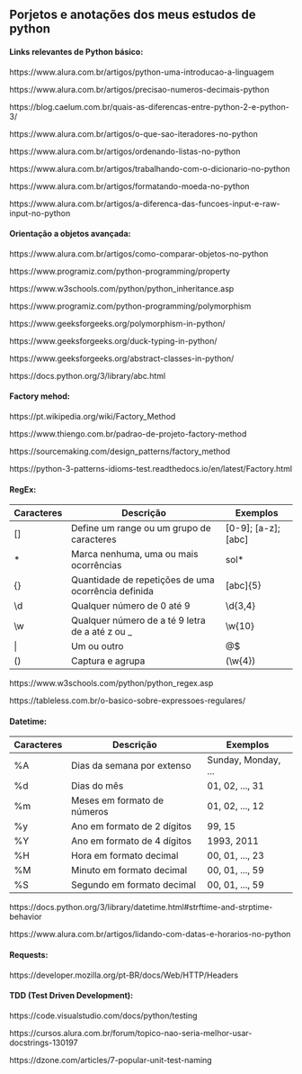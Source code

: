 <h2>Porjetos e anotações dos meus estudos de python</h2>

<h4>Links relevantes de Python básico:</h4>
<p>https://www.alura.com.br/artigos/python-uma-introducao-a-linguagem</p>
<p>https://www.alura.com.br/artigos/precisao-numeros-decimais-python</p>
<p>https://blog.caelum.com.br/quais-as-diferencas-entre-python-2-e-python-3/</p>
<p>https://www.alura.com.br/artigos/o-que-sao-iteradores-no-python</p>
<p>https://www.alura.com.br/artigos/ordenando-listas-no-python</p>
<p>https://www.alura.com.br/artigos/trabalhando-com-o-dicionario-no-python</p>
<p>https://www.alura.com.br/artigos/formatando-moeda-no-python</p>
<p>https://www.alura.com.br/artigos/a-diferenca-das-funcoes-input-e-raw-input-no-python</p>

<h4>Orientação a objetos avançada:</h4>
<p>https://www.alura.com.br/artigos/como-comparar-objetos-no-python</p>
<p>https://www.programiz.com/python-programming/property</p>
<p>https://www.w3schools.com/python/python_inheritance.asp</p>
<p>https://www.programiz.com/python-programming/polymorphism</p>
<p>https://www.geeksforgeeks.org/polymorphism-in-python/</p>
<p>https://www.geeksforgeeks.org/duck-typing-in-python/</p>
<p>https://www.geeksforgeeks.org/abstract-classes-in-python/</p>
<p>https://docs.python.org/3/library/abc.html</p>

<h4>Factory mehod:</h4>
<p>https://pt.wikipedia.org/wiki/Factory_Method</p>
<p>https://www.thiengo.com.br/padrao-de-projeto-factory-method</p>
<p>https://sourcemaking.com/design_patterns/factory_method</p>
<p>https://python-3-patterns-idioms-test.readthedocs.io/en/latest/Factory.html</p>

<h4>RegEx:</h4>
<table><thead><tr><th>Caracteres</th><th>Descrição</th><th>Exemplos</th></tr></thead><tbody><tr><td>[]</td><td>Define um range ou um grupo de caracteres</td><td>[0-9]; [a-z]; [abc]</td></tr><tr><td>*</td><td>Marca nenhuma, uma ou mais ocorrências</td><td>sol*</td></tr><tr><td>{}</td><td>Quantidade de repetições de uma ocorrência definida</td><td>[abc]{5}</td></tr><tr><td>\d</td><td>Qualquer número de 0 até 9</td><td>\d{3,4}</td></tr><tr><td>\w</td><td>Qualquer número de a té 9 letra de a até z ou _</td><td>\w{10}</td></tr><tr><td>|</td><td>Um ou outro</td><td>@$</td></tr><tr><td>()</td><td>Captura e agrupa</td><td>(\w{4})</td></tr></tbody></table>
<p>https://www.w3schools.com/python/python_regex.asp</p>
<p>https://tableless.com.br/o-basico-sobre-expressoes-regulares/</p>

<h4>Datetime:</h4>
<table><thead><tr><th>Caracteres</th><th>Descrição</th><th>Exemplos</th></tr></thead><tbody><tr><td>%A</td><td>Dias da semana por extenso</td><td>Sunday, Monday, ...</td></tr><tr><td>%d</td><td>Dias do mês</td><td>01, 02, ..., 31</td></tr><tr><td>%m</td><td>Meses em formato de números</td><td>01, 02, ..., 12</td></tr><tr><td>%y</td><td>Ano em formato de 2 dígitos</td><td>99, 15</td></tr><tr><td>%Y</td><td>Ano em formato de 4 dígitos</td><td>1993, 2011</td></tr><tr><td>%H</td><td>Hora em formato decimal</td><td>00, 01, ..., 23</td></tr><tr><td>%M</td><td>Minuto em formato decimal</td><td>00, 01, ..., 59</td></tr><tr><td>%S</td><td>Segundo em formato decimal</td><td>00, 01, ..., 59</td></tr></tbody></table>
<p>https://docs.python.org/3/library/datetime.html#strftime-and-strptime-behavior</p>
<p>https://www.alura.com.br/artigos/lidando-com-datas-e-horarios-no-python</p>

<h4>Requests:</h4>
<p>https://developer.mozilla.org/pt-BR/docs/Web/HTTP/Headers</p>

<h4>TDD (Test Driven Development):</h4>
<p>https://code.visualstudio.com/docs/python/testing</p>
<p>https://cursos.alura.com.br/forum/topico-nao-seria-melhor-usar-docstrings-130197</p>
<p>https://dzone.com/articles/7-popular-unit-test-naming</p>
